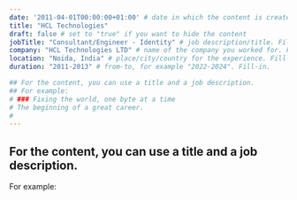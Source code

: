 ```yaml
---
date: '2011-04-01T00:00:00+01:00' # date in which the content is created - defaults to "today"
title: "HCL Technologies"
draft: false # set to "true" if you want to hide the content 
jobTitle: "Consultant/Engineer - Identity" # job description/title. Fill-in
company: "HCL Technologies LTD" # name of the company you worked for. Fill-in
location: "Noida, India" # place/city/country for the experience. Fill-in.
duration: "2011-2013" # from-to, for example "2022-2024". Fill-in.

## For the content, you can use a title and a job description.
## For example:
# ### Fixing the world, one byte at a time
# The beginning of a great career. 
# 
---
```

## For the content, you can use a title and a job description.
For example: